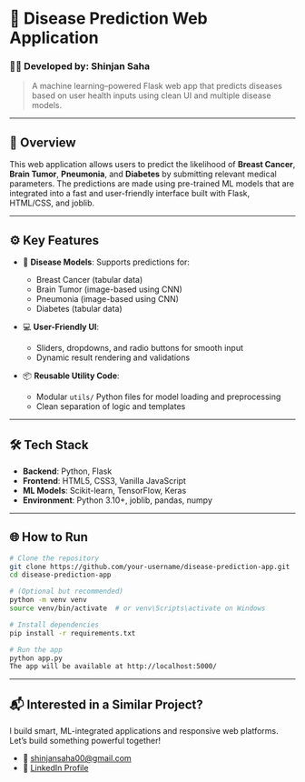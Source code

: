 # 🧠 Disease Prediction Web Application

### 👨‍💻 Developed by: **Shinjan Saha**  
> A machine learning–powered Flask web app that predicts diseases based on user health inputs using clean UI and multiple disease models.

---

## 🚀 Overview

This web application allows users to predict the likelihood of **Breast Cancer**, **Brain Tumor**, **Pneumonia**, and **Diabetes** by submitting relevant medical parameters. The predictions are made using pre-trained ML models that are integrated into a fast and user-friendly interface built with Flask, HTML/CSS, and joblib.

---

## ⚙️ Key Features

- 🎯 **Disease Models**: Supports predictions for:
  - Breast Cancer (tabular data)
  - Brain Tumor (image-based using CNN)
  - Pneumonia (image-based using CNN)
  - Diabetes (tabular data)
  
- 💻 **User-Friendly UI**:  
  - Sliders, dropdowns, and radio buttons for smooth input  
  - Dynamic result rendering and validations  

- 📦 **Reusable Utility Code**:  
  - Modular `utils/` Python files for model loading and preprocessing  
  - Clean separation of logic and templates  

---

## 🛠️ Tech Stack

- **Backend**: Python, Flask  
- **Frontend**: HTML5, CSS3, Vanilla JavaScript 
- **ML Models**: Scikit-learn, TensorFlow, Keras  
- **Environment**: Python 3.10+, joblib, pandas, numpy

---

## 🌐 How to Run

```bash
# Clone the repository
git clone https://github.com/your-username/disease-prediction-app.git
cd disease-prediction-app

# (Optional but recommended)
python -m venv venv
source venv/bin/activate  # or venv\Scripts\activate on Windows

# Install dependencies
pip install -r requirements.txt

# Run the app
python app.py
The app will be available at http://localhost:5000/
```

---

## 📬 Interested in a Similar Project?

I build smart, ML-integrated applications and responsive web platforms. Let’s build something powerful together!

- 📧 shinjansaha00@gmail.com  
- 🔗 [LinkedIn Profile](https://www.linkedin.com/in/shinjan-saha-1bb744319/)  

